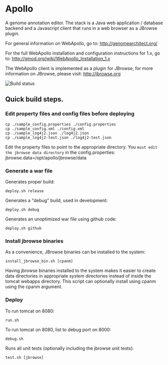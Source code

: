 Apollo
======

A genome annotation editor.  The stack is a Java web application / database backend and a Javascript client that runs in a web browser as a JBrowse plugin.  

For general information on WebApollo, go to: 
http://genomearchitect.org/

For the full WebApollo installation and configuration instructions for 1.x, go to:
http://gmod.org/wiki/WebApollo_Installation_1.x

The WebApollo client is implemented as a plugin for JBrowse, for more information on JBrowse, please visit:
http://jbrowse.org

![Build status](https://travis-ci.org/GMOD/Apollo.svg?branch=master)



## Quick build steps.


### Edit property files and config files before deploying

    cp ./sample_config.properties ./config.properties 
    cp ./sample_config.xml ./config.xml 
    cp ./sample_log4j2.json ./log4j2.json 
    cp ./sample_log4j2-test.json ./log4j2-test.json 

 
Edit the property files to point to the appropriate directory. You ```must edit the jbrowse data directory``` in the config.properties: jbrowse.data=/opt/apollo/jbrowse/data 
 

### Generate a war file

Generates proper build:

    deploy.sh release

Generates a "debug" build, used in development:

    deploy.sh debug 

Generates an unoptimized war file using github code:

    deploy.sh github

### Install jbrowse binaries

As a convenience, JBrowse binaries can be installed to the system:

    install_jbrowse_bin.sh [cpanm]

Having jbrowse binaries installed to the system makes it easier to create data directories in appropriate system directories instead of inside the tomcat webapps directory. This script can optionally install using cpanm using the cpanm argument.

### Deploy

To run tomcat on 8080:

    run.sh
To run tomcat on 8080, list to debug port on 8000:

    debug.sh

Runs all unit tests (optionally including the jbrowse unit tests):

    test.sh [jbrowse]


